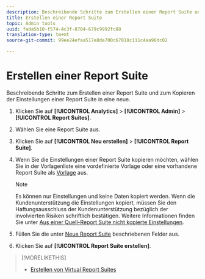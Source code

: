 ```yaml
---
description: Beschreibende Schritte zum Erstellen einer Report Suite und zum Kopieren der Einstellungen einer Report Suite in eine neue.
title: Erstellen einer Report Suite
topic: Admin tools
uuid: fada5b10-f574-4c3f-8704-679c9992fc88
translation-type: tm+mt
source-git-commit: 99ee24efaa517e8da700c67818c111c4aa90dc02

---
```



# Erstellen einer Report Suite

Beschreibende Schritte zum Erstellen einer Report Suite und zum Kopieren der Einstellungen einer Report Suite in eine neue.

1. Klicken Sie auf **[!UICONTROL Analytics]** &gt; **[!UICONTROL Admin]** &gt; **[!UICONTROL Report Suites]**.
1. Wählen Sie eine Report Suite aus.
1. Klicken Sie auf **[!UICONTROL Neu erstellen]** &gt; **[!UICONTROL Report Suite]**.
1. Wenn Sie die Einstellungen einer Report Suite kopieren möchten, wählen Sie in der Vorlagenliste eine vordefinierte Vorlage oder eine vorhandene Report Suite als [Vorlage](/help/admin/c-manage-report-suites/c-report-suite-templates/report-suite-templates.md) aus.

   >[!NOTE]
   >
   >Es können nur Einstellungen und keine Daten kopiert werden. Wenn die Kundenunterstützung die Einstellungen kopiert, müssen Sie den Haftungsausschluss der Kundenunterstützung bezüglich der involvierten Risiken schriftlich bestätigen. Weitere Informationen finden Sie unter [Aus einer Quell-Report Suite nicht kopierte Einstellungen](/help/admin/c-manage-report-suites/c-new-report-suite/settings-not-copied-from-rs.md).

1. Füllen Sie die unter [Neue Report Suite](/help/admin/c-manage-report-suites/c-new-report-suite/new-report-suite.md) beschriebenen Felder aus.
1. Klicken Sie auf **[!UICONTROL Report Suite erstellen]**.

>[!MORELIKETHIS]
>
>* [Erstellen von Virtual Report Suites](/help/components/vrs/c-workflow-vrs/vrs-create.md)

